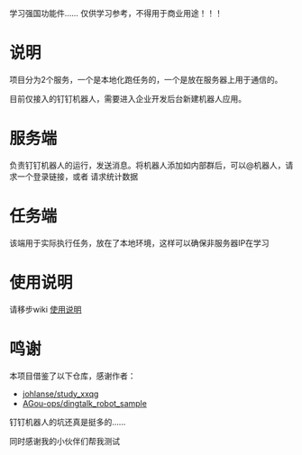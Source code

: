 学习强国功能件…… 仅供学习参考，不得用于商业用途！！！

# 说明
项目分为2个服务，一个是本地化跑任务的，一个是放在服务器上用于通信的。

目前仅接入的钉钉机器人，需要进入企业开发后台新建机器人应用。

# 服务端
负责钉钉机器人的运行，发送消息。将机器人添加如内部群后，可以@机器人，请求一个登录链接，或者 请求统计数据

# 任务端
该端用于实际执行任务，放在了本地环境，这样可以确保非服务器IP在学习

# 使用说明
请移步wiki [使用说明](https://github.com/yockii/xxqg-automate/wiki/%E4%BD%BF%E7%94%A8%E8%AF%B4%E6%98%8E)

# 鸣谢
本项目借鉴了以下仓库，感谢作者：

+ [johlanse/study_xxqg](https://github.com/johlanse/study_xxqg)
+ [AGou-ops/dingtalk_robot_sample](https://github.com/AGou-ops/dingtalk_robot_sample)

钉钉机器人的坑还真是挺多的……

同时感谢我的小伙伴们帮我测试
